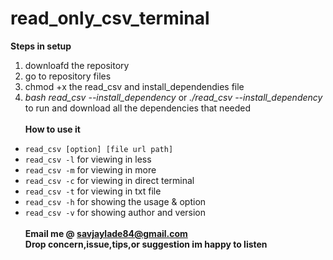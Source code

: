 # read_only_csv_terminal<br>
**Steps in setup**<br>
1. downloafd the repository<br>
2. go to repository files<br>
3. chmod +x the read_csv and install_dependendies  file<br>
4. *bash read_csv --install_dependency* or *./read_csv --install_dependency* 
to run and download all the dependencies that needed<br><br>
**How to use it**<br>
* `read_csv [option] [file url path]`<br>
* `read_csv -l` for viewing in less<br>
* `read_csv -m` for viewing in more<br>
* `read_csv -c` for viewing in direct terminal<br>
* `read_csv -t` for viewing in txt file<br>
* `read_csv -h` for showing the usage & option<br>
* `read_csv -v` for showing author and version<br><br>
**Email me @ savjaylade84@gmail.com**<br>
**Drop concern,issue,tips,or suggestion im happy to listen**<br>

